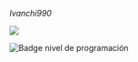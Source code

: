 <em align="center"> Ivanchi990 </em>

<p><img align="center" src="https://profile-counter.glitch.me/Ivanchi990/count.svg"></p>

   ![Badge nivel de programación](https://img.shields.io/badge/STATUS-APRENDIENDO-orange)
